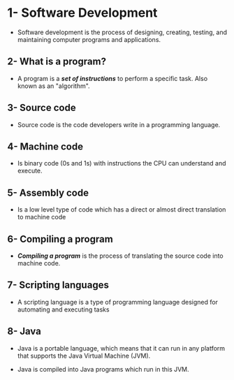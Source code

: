 # 1- Software Development

 - Software development is the process of designing, creating, testing, and maintaining computer programs and applications.

## 2- What is a program?

- A program is a ***set of instructions*** to perform a specific task. Also known as an "algorithm".

## 3- Source code 

- Source code is the code developers write in a programming language.

## 4- Machine code 

- Is binary code (0s and 1s) with instructions the CPU can understand and execute.

## 5- Assembly code 

- Is a low level type of code which has a direct or almost direct translation to machine code

## 6- Compiling a program

- ***Compiling a program*** is the process of translating the source code into machine code.

## 7- Scripting languages

- A scripting language is a type of programming language designed for automating and executing tasks

## 8- Java

 - Java is a portable language, which means that it can run in any platform that supports the Java Virtual Machine (JVM).

 - Java is compiled into Java programs which run in this JVM.


